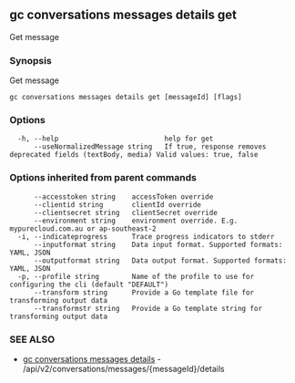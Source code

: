 ## gc conversations messages details get

Get message

### Synopsis

Get message

```
gc conversations messages details get [messageId] [flags]
```

### Options

```
  -h, --help                          help for get
      --useNormalizedMessage string   If true, response removes deprecated fields (textBody, media) Valid values: true, false
```

### Options inherited from parent commands

```
      --accesstoken string    accessToken override
      --clientid string       clientId override
      --clientsecret string   clientSecret override
      --environment string    environment override. E.g. mypurecloud.com.au or ap-southeast-2
  -i, --indicateprogress      Trace progress indicators to stderr
      --inputformat string    Data input format. Supported formats: YAML, JSON
      --outputformat string   Data output format. Supported formats: YAML, JSON
  -p, --profile string        Name of the profile to use for configuring the cli (default "DEFAULT")
      --transform string      Provide a Go template file for transforming output data
      --transformstr string   Provide a Go template string for transforming output data
```

### SEE ALSO

* [gc conversations messages details](gc_conversations_messages_details.html)	 - /api/v2/conversations/messages/{messageId}/details


